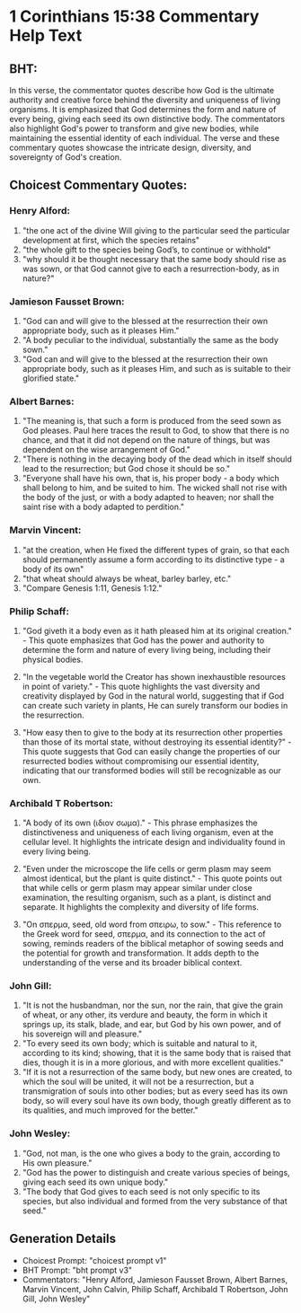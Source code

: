 # 1 Corinthians 15:38 Commentary Help Text

## BHT:
In this verse, the commentator quotes describe how God is the ultimate authority and creative force behind the diversity and uniqueness of living organisms. It is emphasized that God determines the form and nature of every being, giving each seed its own distinctive body. The commentators also highlight God's power to transform and give new bodies, while maintaining the essential identity of each individual. The verse and these commentary quotes showcase the intricate design, diversity, and sovereignty of God's creation.

## Choicest Commentary Quotes:
### Henry Alford:
1. "the one act of the divine Will giving to the particular seed the particular development at first, which the species retains"
2. "the whole gift to the species being God’s, to continue or withhold"
3. "why should it be thought necessary that the same body should rise as was sown, or that God cannot give to each a resurrection-body, as in nature?"

### Jamieson Fausset Brown:
1. "God can and will give to the blessed at the resurrection their own appropriate body, such as it pleases Him." 
2. "A body peculiar to the individual, substantially the same as the body sown." 
3. "God can and will give to the blessed at the resurrection their own appropriate body, such as it pleases Him, and such as is suitable to their glorified state."

### Albert Barnes:
1. "The meaning is, that such a form is produced from the seed sown as God pleases. Paul here traces the result to God, to show that there is no chance, and that it did not depend on the nature of things, but was dependent on the wise arrangement of God."
2. "There is nothing in the decaying body of the dead which in itself should lead to the resurrection; but God chose it should be so."
3. "Everyone shall have his own, that is, his proper body - a body which shall belong to him, and be suited to him. The wicked shall not rise with the body of the just, or with a body adapted to heaven; nor shall the saint rise with a body adapted to perdition."

### Marvin Vincent:
1. "at the creation, when He fixed the different types of grain, so that each should permanently assume a form according to its distinctive type - a body of its own"
2. "that wheat should always be wheat, barley barley, etc."
3. "Compare Genesis 1:11, Genesis 1:12."

### Philip Schaff:
1. "God giveth it a body even as it hath pleased him at its original creation." - This quote emphasizes that God has the power and authority to determine the form and nature of every living being, including their physical bodies. 

2. "In the vegetable world the Creator has shown inexhaustible resources in point of variety." - This quote highlights the vast diversity and creativity displayed by God in the natural world, suggesting that if God can create such variety in plants, He can surely transform our bodies in the resurrection.

3. "How easy then to give to the body at its resurrection other properties than those of its mortal state, without destroying its essential identity?" - This quote suggests that God can easily change the properties of our resurrected bodies without compromising our essential identity, indicating that our transformed bodies will still be recognizable as our own.

### Archibald T Robertson:
1. "A body of its own (ιδιον σωμα)." - This phrase emphasizes the distinctiveness and uniqueness of each living organism, even at the cellular level. It highlights the intricate design and individuality found in every living being.

2. "Even under the microscope the life cells or germ plasm may seem almost identical, but the plant is quite distinct." - This quote points out that while cells or germ plasm may appear similar under close examination, the resulting organism, such as a plant, is distinct and separate. It highlights the complexity and diversity of life forms.

3. "On σπερμα, seed, old word from σπειρω, to sow." - This reference to the Greek word for seed, σπερμα, and its connection to the act of sowing, reminds readers of the biblical metaphor of sowing seeds and the potential for growth and transformation. It adds depth to the understanding of the verse and its broader biblical context.

### John Gill:
1. "It is not the husbandman, nor the sun, nor the rain, that give the grain of wheat, or any other, its verdure and beauty, the form in which it springs up, its stalk, blade, and ear, but God by his own power, and of his sovereign will and pleasure."
2. "To every seed its own body; which is suitable and natural to it, according to its kind; showing, that it is the same body that is raised that dies, though it is in a more glorious, and with more excellent qualities."
3. "If it is not a resurrection of the same body, but new ones are created, to which the soul will be united, it will not be a resurrection, but a transmigration of souls into other bodies; but as every seed has its own body, so will every soul have its own body, though greatly different as to its qualities, and much improved for the better."

### John Wesley:
1. "God, not man, is the one who gives a body to the grain, according to His own pleasure." 
2. "God has the power to distinguish and create various species of beings, giving each seed its own unique body." 
3. "The body that God gives to each seed is not only specific to its species, but also individual and formed from the very substance of that seed."


## Generation Details
- Choicest Prompt: "choicest prompt v1"
- BHT Prompt: "bht prompt v3"
- Commentators: "Henry Alford, Jamieson Fausset Brown, Albert Barnes, Marvin Vincent, John Calvin, Philip Schaff, Archibald T Robertson, John Gill, John Wesley"

